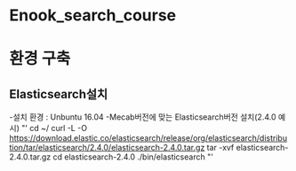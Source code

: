 # Enook_search_course

# 환경 구축

## Elasticsearch설치

-설치 환경 : Unbuntu 16.04
-Mecab버전에 맞는 Elasticsearch버전 설치(2.4.0 예시)
"'
cd ~/
curl -L -O https://download.elastic.co/elasticsearch/release/org/elasticsearch/distribution/tar/elasticsearch/2.4.0/elasticsearch-2.4.0.tar.gz
tar -xvf elasticsearch-2.4.0.tar.gz
cd elasticsearch-2.4.0
./bin/elasticsearch
"'


